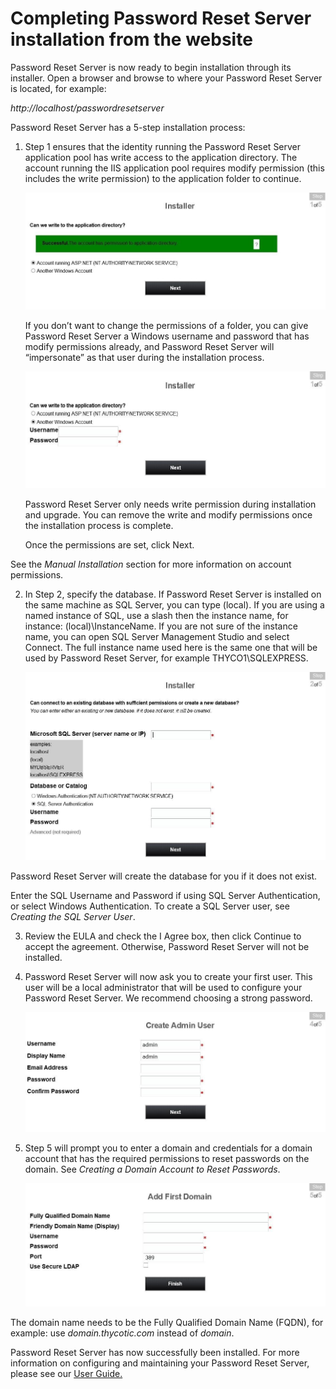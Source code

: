 [title]: # (Completing PRS installation from the website)
[tags]: # (website, install)
[priority]: # (1)

# Completing Password Reset Server installation from the website

Password Reset Server is now ready to begin installation through its installer. Open a browser and browse to where your Password Reset Server is located, for example:

*http://localhost/passwordresetserver* 

Password Reset Server has a 5-step installation process:

1. Step 1 ensures that the identity running the Password Reset Server application pool has write access to the application directory. The account running the IIS application pool requires modify permission (this includes     the write permission) to the application folder to continue.

   ![](images/website-1.png)

   If you don’t want to change the permissions of a folder, you can give Password Reset Server a Windows username and password that has modify permissions already, and Password Reset Server will “impersonate” as that user during the installation process.

   ![](images/website-2.png)

   Password Reset Server only needs write permission during installation and upgrade. You can remove the write and modify permissions once the installation process is complete.

   Once the permissions are set, click Next.

See the *Manual Installation* section for more information on account permissions.

2. In Step 2, specify the database. If Password Reset Server is installed on the same machine as SQL Server, you can type (local). If you are using a named instance of SQL, use a slash then the instance name, for instance: (local)\\InstanceName. If you are not sure of the instance name, you can open SQL Server Management Studio and select Connect. The full instance name used here is the same one that will be used by Password Reset Server, for example THYCO1\\SQLEXPRESS.

   ![](images/website-3.png)

Password Reset Server will create the database for you if it does not exist.

Enter the SQL Username and Password if using SQL Server Authentication, or select Windows Authentication. To create a SQL Server user, see *Creating the SQL Server User*.

3. Review the EULA and check the I Agree box, then click Continue to accept the agreement. Otherwise, Password Reset Server will not be installed.

4. Password Reset Server will now ask you to create your first user. This user will be a local administrator that will be used to configure your Password Reset Server. We recommend choosing a strong password.

   ![](images/website-4.png)

5. Step 5 will prompt you to enter a domain and credentials for a domain account that has the required permissions to reset passwords on the domain. See *Creating a Domain Account to Reset Passwords*.

   ![](images/website-5.png)

The domain name needs to be the Fully Qualified Domain Name (FQDN), for example: use *domain.thycotic.com* instead of *domain*.

Password Reset Server has now successfully been installed. For more information on configuring and maintaining your Password Reset Server, please see our [User Guide.](https://updates.thycotic.net/link.ashx?PRSUserGuide)